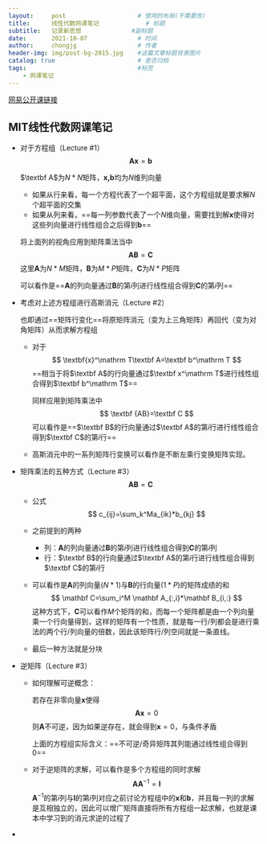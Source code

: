 ```yaml
---
layout:     post                    # 使用的布局(不需要改)
title:      线性代数网课笔记             # 标题 
subtitle:   记录新思想              #副标题
date:       2021-10-07              # 时间
author:     chongjg                 # 作者
header-img: img/post-bg-2015.jpg    #这篇文章标题背景图片
catalog: true                       # 是否归档
tags:                               #标签
    - 网课笔记
---
```


[网易公开课链接](https://open.163.com/newview/movie/free?pid=DEV13EVV9&mid=KEV13EVVQ)

## MIT线性代数网课笔记

* 对于方程组（Lecture #1）
  $$
  \mathbf A \mathbf x=\mathbf b
  $$

  $\textbf A$为$N*N$矩阵，$\textbf{x,b}$均为$N$维列向量

  * 如果从行来看，每一个方程代表了一个超平面，这个方程组就是要求解$N$个超平面的交集
  * 如果从列来看，==每一列参数代表了一个$N$维向量，需要找到解$\mathbf x$使得对这些列向量进行线性组合之后得到$\mathbf b$==

  

  将上面列的视角应用到矩阵乘法当中
  $$
  \mathbf {AB}=\mathbf C
  $$
  这里$\mathbf A$为$N*M$矩阵，$\mathbf B$为$M*P$矩阵，$\mathbf C$为$N*P$矩阵

  可以看作是==$\mathbf A$的列向量通过$\mathbf B$的第$i$列进行线性组合得到$\mathbf C$的第$i$列==

* 考虑对上述方程组进行高斯消元（Lecture #2）

  也即通过==矩阵行变化==将原矩阵消元（变为上三角矩阵）再回代（变为对角矩阵）从而求解方程组

  * 对于
    $$
    \textbf{x}^\mathrm T\textbf A=\textbf b^\mathrm T
    $$
    ==相当于将$\textbf A$的行向量通过$\textbf x^\mathrm T$进行线性组合得到$\textbf b^\mathrm T$==

    同样应用到矩阵乘法中
    $$
    \textbf {AB}=\textbf C
    $$
    可以看作是==$\textbf B$的行向量通过$\textbf A$的第$i$行进行线性组合得到$\textbf C$的第$i$行==

  * 高斯消元中的一系列矩阵行变换可以看作是不断左乘行变换矩阵实现。

* 矩阵乘法的五种方式（Lecture #3）
  $$
  \mathbf{AB}=\mathbf C
  $$
  

  * 公式
    $$
    c_{ij}=\sum_k^Ma_{ik}*b_{kj}
    $$

  * 之前提到的两种

    * 列：$\mathbf A$的列向量通过$\mathbf B$的第$i$列进行线性组合得到$\mathbf C$的第$i$列
    * 行：$\textbf B$的行向量通过$\textbf A$的第$i$行进行线性组合得到$\textbf C$的第$i$行

  * 可以看作是$\mathbf A$的列向量($N*1$)与$\mathbf B$的行向量($1*P$)的矩阵成绩的和
    $$
    \mathbf C=\sum_i^M \mathbf A_{:,i}*\mathbf B_{i,:}
    $$
    这种方式下，$\mathbf C$可以看作$M$个矩阵的和，而每一个矩阵都是由一个列向量乘一个行向量得到，这样的矩阵有一个性质，就是每一行/列都会是进行乘法的两个行/列向量的倍数，因此该矩阵行/列空间就是一条直线。

  * 最后一种方法就是分块

* 逆矩阵（Lecture #3）

  * 如何理解可逆概念：

    若存在非零向量$\mathbf x$使得
    $$
    \mathbf {Ax}=0
    $$
    则$\mathbf A$不可逆，因为如果逆存在，就会得到$\mathbf x=0$，与条件矛盾

    上面的方程组实际含义：==不可逆/奇异矩阵其列能通过线性组合得到$0$==

  * 对于逆矩阵的求解，可以看作是多个方程组的同时求解
    $$
    \mathbf {AA}^{-1}=\mathbf I
    $$
    $\mathbf A^{-1}$的第$i$列与$\mathbf I$的第$i$列对应之前讨论方程组中的$\mathbf x$和$\mathbf b$，并且每一列的求解是互相独立的，因此可以增广矩阵直接将所有方程组一起求解，也就是课本中学习到的消元求逆的过程了

* 

